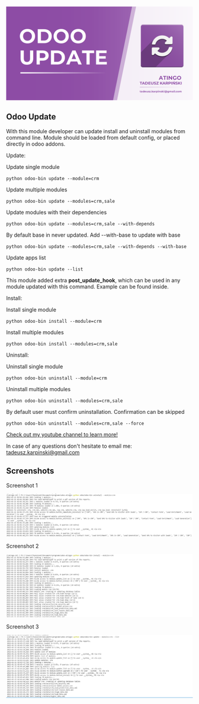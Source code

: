 ![Banner](static/description/images/banner.png?raw=true "Banner")

Odoo Update
------------------------------
With this module developer can update install and uninstall modules from command line. Module should be loaded from default config, or placed directly in odoo addons.

Update:

Update single module
```
python odoo-bin update --module=crm
```

Update multiple modules
```
python odoo-bin update --modules=crm,sale
```

Update modules with their dependencies
```
python odoo-bin update --modules=crm,sale --with-depends
```

By default base in never updated. Add --with-base to update with base
```
python odoo-bin update --modules=crm,sale --with-depends --with-base
```

Update apps list
```
python odoo-bin update --list
```

This module added extra **post_update_hook**, which can be used in any module updated with this command. Example can be found inside.

Install:

Install single module
```
python odoo-bin install --module=crm
```

Install multiple modules
```
python odoo-bin install --modules=crm,sale
```

Uninstall:

Uninstall single module
```
python odoo-bin uninstall --module=crm
```

Uninstall multiple modules
```
python odoo-bin uninstall --modules=crm,sale
```

By default user must confirm uninstallation. Confirmation can be skipped
```
python odoo-bin uninstall --modules=crm,sale --force
```

[Check out my youtube channel to learn more!](https://www.youtube.com/channel/UCf5TCwpMFTfA7g76Pk7SxwA)

In case of any questions don't hesitate to email me: tadeusz.karpinski@gmail.com

Screenshots
------------------------------

Screenshot 1

![Screenshot 1](static/description/images/screenshot1.png?raw=true "Screenshot 1")

Screenshot 2

![Screenshot 2](static/description/images/screenshot2.png?raw=true "Screenshot 2")

Screenshot 3

![Screenshot 3](static/description/images/screenshot3.png?raw=true "Screenshot 3")

